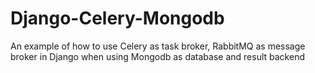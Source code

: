 # Django-Celery-Mongodb
An example of how to use Celery as task broker, RabbitMQ as message broker in Django when using Mongodb as database and result backend

